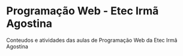 # Programação Web - Etec Irmã Agostina
Conteudos e atividades das aulas de Programação Web da Etec Irmã Agostina
